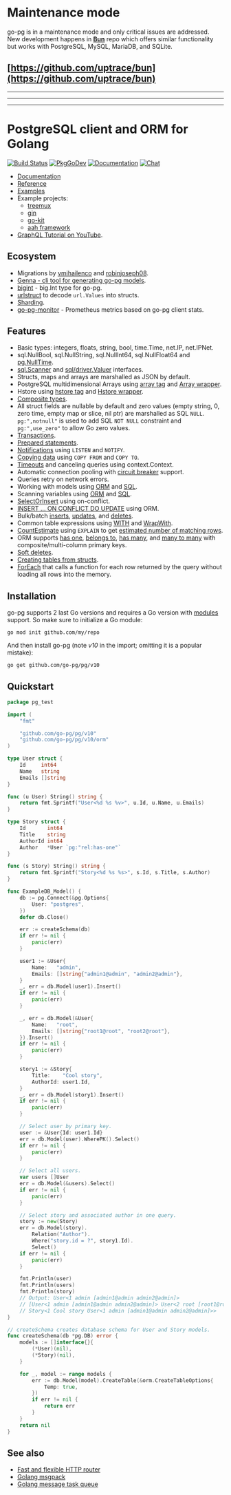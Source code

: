 # Maintenance mode

go-pg is in a maintenance mode and only critical issues are addressed. New development happens in
[**Bun**](https://bun.uptrace.dev/guide/pg-migration.html) repo which offers similar functionality
but works with PostgreSQL, MySQL, MariaDB, and SQLite.

## [https://github.com/uptrace/bun](https://github.com/uptrace/bun)

---

---

---

# PostgreSQL client and ORM for Golang

[![Build Status](https://travis-ci.org/go-pg/pg.svg?branch=v10)](https://travis-ci.org/go-pg/pg)
[![PkgGoDev](https://pkg.go.dev/badge/github.com/go-pg/pg/v10)](https://pkg.go.dev/github.com/go-pg/pg/v10)
[![Documentation](https://img.shields.io/badge/pg-documentation-informational)](https://pg.uptrace.dev/)
[![Chat](https://discordapp.com/api/guilds/752070105847955518/widget.png)](https://discord.gg/rWtp5Aj)

- [Documentation](https://pg.uptrace.dev)
- [Reference](https://pkg.go.dev/github.com/go-pg/pg/v10?tab=doc)
- [Examples](https://pkg.go.dev/github.com/go-pg/pg/v10?tab=doc#pkg-examples)
- Example projects:
  - [treemux](https://github.com/uptrace/go-treemux-realworld-example-app)
  - [gin](https://github.com/gogjango/gjango)
  - [go-kit](https://github.com/Tsovak/rest-api-demo)
  - [aah framework](https://github.com/kieusonlam/golamapi)
- [GraphQL Tutorial on YouTube](https://www.youtube.com/playlist?list=PLzQWIQOqeUSNwXcneWYJHUREAIucJ5UZn).

## Ecosystem

- Migrations by [vmihailenco](https://github.com/go-pg/migrations) and
  [robinjoseph08](https://github.com/robinjoseph08/go-pg-migrations).
- [Genna - cli tool for generating go-pg models](https://github.com/dizzyfool/genna).
- [bigint](https://github.com/d-fal/bigint) - big.Int type for go-pg.
- [urlstruct](https://github.com/go-pg/urlstruct) to decode `url.Values` into structs.
- [Sharding](https://github.com/go-pg/sharding).
- [go-pg-monitor](https://github.com/hypnoglow/go-pg-monitor) - Prometheus metrics based on go-pg
  client stats.

## Features

- Basic types: integers, floats, string, bool, time.Time, net.IP, net.IPNet.
- sql.NullBool, sql.NullString, sql.NullInt64, sql.NullFloat64 and
  [pg.NullTime](https://pkg.go.dev/github.com/go-pg/pg/v10?tab=doc#NullTime).
- [sql.Scanner](http://golang.org/pkg/database/sql/#Scanner) and
  [sql/driver.Valuer](http://golang.org/pkg/database/sql/driver/#Valuer) interfaces.
- Structs, maps and arrays are marshalled as JSON by default.
- PostgreSQL multidimensional Arrays using
  [array tag](https://pkg.go.dev/github.com/go-pg/pg/v10?tab=doc#example-DB-Model-PostgresArrayStructTag)
  and [Array wrapper](https://pkg.go.dev/github.com/go-pg/pg/v10?tab=doc#example-Array).
- Hstore using
  [hstore tag](https://pkg.go.dev/github.com/go-pg/pg/v10?tab=doc#example-DB-Model-HstoreStructTag)
  and [Hstore wrapper](https://pkg.go.dev/github.com/go-pg/pg/v10?tab=doc#example-Hstore).
- [Composite types](https://pkg.go.dev/github.com/go-pg/pg/v10?tab=doc#example-DB-Model-CompositeType).
- All struct fields are nullable by default and zero values (empty string, 0, zero time, empty map
  or slice, nil ptr) are marshalled as SQL `NULL`. `pg:",notnull"` is used to add SQL `NOT NULL`
  constraint and `pg:",use_zero"` to allow Go zero values.
- [Transactions](https://pkg.go.dev/github.com/go-pg/pg/v10?tab=doc#example-DB-Begin).
- [Prepared statements](https://pkg.go.dev/github.com/go-pg/pg/v10?tab=doc#example-DB-Prepare).
- [Notifications](https://pkg.go.dev/github.com/go-pg/pg/v10?tab=doc#example-Listener) using
  `LISTEN` and `NOTIFY`.
- [Copying data](https://pkg.go.dev/github.com/go-pg/pg/v10?tab=doc#example-DB-CopyFrom) using
  `COPY FROM` and `COPY TO`.
- [Timeouts](https://pkg.go.dev/github.com/go-pg/pg/v10?tab=doc#Options) and canceling queries using
  context.Context.
- Automatic connection pooling with
  [circuit breaker](https://en.wikipedia.org/wiki/Circuit_breaker_design_pattern) support.
- Queries retry on network errors.
- Working with models using
  [ORM](https://pkg.go.dev/github.com/go-pg/pg/v10?tab=doc#example-DB.Model) and
  [SQL](https://pkg.go.dev/github.com/go-pg/pg/v10?tab=doc#example-DB.Query).
- Scanning variables using
  [ORM](https://pkg.go.dev/github.com/go-pg/pg/v10?tab=doc#example-DB.Model-SelectSomeColumnsIntoVars)
  and [SQL](https://pkg.go.dev/github.com/go-pg/pg/v10?tab=doc#example-Scan).
- [SelectOrInsert](https://pkg.go.dev/github.com/go-pg/pg/v10?tab=doc#example-DB.Model-InsertSelectOrInsert)
  using on-conflict.
- [INSERT ... ON CONFLICT DO UPDATE](https://pkg.go.dev/github.com/go-pg/pg/v10?tab=doc#example-DB.Model-InsertOnConflictDoUpdate)
  using ORM.
- Bulk/batch
  [inserts](https://pkg.go.dev/github.com/go-pg/pg/v10?tab=doc#example-DB.Model-BulkInsert),
  [updates](https://pkg.go.dev/github.com/go-pg/pg/v10?tab=doc#example-DB.Model-BulkUpdate), and
  [deletes](https://pkg.go.dev/github.com/go-pg/pg/v10?tab=doc#example-DB.Model-BulkDelete).
- Common table expressions using
  [WITH](https://pkg.go.dev/github.com/go-pg/pg/v10?tab=doc#example-DB.Model-SelectWith) and
  [WrapWith](https://pkg.go.dev/github.com/go-pg/pg/v10?tab=doc#example-DB.Model-SelectWrapWith).
- [CountEstimate](https://pkg.go.dev/github.com/go-pg/pg/v10?tab=doc#example-DB.Model-CountEstimate)
  using `EXPLAIN` to get
  [estimated number of matching rows](https://wiki.postgresql.org/wiki/Count_estimate).
- ORM supports
  [has one](https://pkg.go.dev/github.com/go-pg/pg/v10?tab=doc#example-DB.Model-HasOne),
  [belongs to](https://pkg.go.dev/github.com/go-pg/pg/v10?tab=doc#example-DB.Model-BelongsTo),
  [has many](https://pkg.go.dev/github.com/go-pg/pg/v10?tab=doc#example-DB.Model-HasMany), and
  [many to many](https://pkg.go.dev/github.com/go-pg/pg/v10?tab=doc#example-DB.Model-ManyToMany)
  with composite/multi-column primary keys.
- [Soft deletes](https://pkg.go.dev/github.com/go-pg/pg/v10?tab=doc#example-DB.Model-SoftDelete).
- [Creating tables from structs](https://pkg.go.dev/github.com/go-pg/pg/v10?tab=doc#example-DB.Model-CreateTable).
- [ForEach](https://pkg.go.dev/github.com/go-pg/pg/v10?tab=doc#example-DB.Model-ForEach) that calls
  a function for each row returned by the query without loading all rows into the memory.

## Installation

go-pg supports 2 last Go versions and requires a Go version with
[modules](https://github.com/golang/go/wiki/Modules) support. So make sure to initialize a Go
module:

```shell
go mod init github.com/my/repo
```

And then install go-pg (note _v10_ in the import; omitting it is a popular mistake):

```shell
go get github.com/go-pg/pg/v10
```

## Quickstart

```go
package pg_test

import (
    "fmt"

    "github.com/go-pg/pg/v10"
    "github.com/go-pg/pg/v10/orm"
)

type User struct {
    Id     int64
    Name   string
    Emails []string
}

func (u User) String() string {
    return fmt.Sprintf("User<%d %s %v>", u.Id, u.Name, u.Emails)
}

type Story struct {
    Id       int64
    Title    string
    AuthorId int64
    Author   *User `pg:"rel:has-one"`
}

func (s Story) String() string {
    return fmt.Sprintf("Story<%d %s %s>", s.Id, s.Title, s.Author)
}

func ExampleDB_Model() {
    db := pg.Connect(&pg.Options{
        User: "postgres",
    })
    defer db.Close()

    err := createSchema(db)
    if err != nil {
        panic(err)
    }

    user1 := &User{
        Name:   "admin",
        Emails: []string{"admin1@admin", "admin2@admin"},
    }
    _, err = db.Model(user1).Insert()
    if err != nil {
        panic(err)
    }

    _, err = db.Model(&User{
        Name:   "root",
        Emails: []string{"root1@root", "root2@root"},
    }).Insert()
    if err != nil {
        panic(err)
    }

    story1 := &Story{
        Title:    "Cool story",
        AuthorId: user1.Id,
    }
    _, err = db.Model(story1).Insert()
    if err != nil {
        panic(err)
    }

    // Select user by primary key.
    user := &User{Id: user1.Id}
    err = db.Model(user).WherePK().Select()
    if err != nil {
        panic(err)
    }

    // Select all users.
    var users []User
    err = db.Model(&users).Select()
    if err != nil {
        panic(err)
    }

    // Select story and associated author in one query.
    story := new(Story)
    err = db.Model(story).
        Relation("Author").
        Where("story.id = ?", story1.Id).
        Select()
    if err != nil {
        panic(err)
    }

    fmt.Println(user)
    fmt.Println(users)
    fmt.Println(story)
    // Output: User<1 admin [admin1@admin admin2@admin]>
    // [User<1 admin [admin1@admin admin2@admin]> User<2 root [root1@root root2@root]>]
    // Story<1 Cool story User<1 admin [admin1@admin admin2@admin]>>
}

// createSchema creates database schema for User and Story models.
func createSchema(db *pg.DB) error {
    models := []interface{}{
        (*User)(nil),
        (*Story)(nil),
    }

    for _, model := range models {
        err := db.Model(model).CreateTable(&orm.CreateTableOptions{
            Temp: true,
        })
        if err != nil {
            return err
        }
    }
    return nil
}
```

## See also

- [Fast and flexible HTTP router](https://github.com/vmihailenco/treemux)
- [Golang msgpack](https://github.com/vmihailenco/msgpack)
- [Golang message task queue](https://github.com/vmihailenco/taskq)
